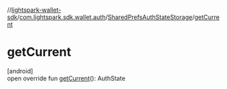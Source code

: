 //[lightspark-wallet-sdk](../../../index.md)/[com.lightspark.sdk.wallet.auth](../index.md)/[SharedPrefsAuthStateStorage](index.md)/[getCurrent](get-current.md)

# getCurrent

[android]\
open override fun [getCurrent](get-current.md)(): AuthState
